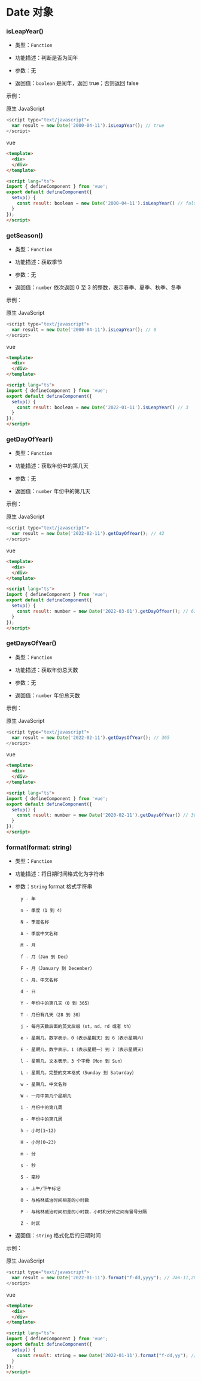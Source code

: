 # Date 对象


### **isLeapYear()**
* 类型：`Function`

* 功能描述：判断是否为闰年

* 参数：无

* 返回值：`boolean` 是闰年，返回 true；否则返回 false

示例：

原生 JavaScript
```javascript
<script type="text/javascript">
  var result = new Date('2000-04-11').isLeapYear(); // true
</script>
```

vue
```html
<template>
  <div>
  </div>
</template>

<script lang="ts">
import { defineComponent } from 'vue';
export default defineComponent({
  setup() {
    const result: boolean = new Date('2000-04-11').isLeapYear() // false
  }
});
</script>
```


### **getSeason()**
* 类型：`Function`

* 功能描述：获取季节

* 参数：无

* 返回值：`number` 依次返回 0 至 3 的整数，表示春季、夏季、秋季、冬季

示例：

原生 JavaScript
```javascript
<script type="text/javascript">
  var result = new Date('2000-04-11').isLeapYear(); // 0
</script>
```

vue
```html
<template>
  <div>
  </div>
</template>

<script lang="ts">
import { defineComponent } from 'vue';
export default defineComponent({
  setup() {
    const result: boolean = new Date('2022-01-11').isLeapYear() // 3
  }
});
</script>
```


### **getDayOfYear()**
* 类型：`Function`

* 功能描述：获取年份中的第几天

* 参数：无

* 返回值：`number` 年份中的第几天

示例：

原生 JavaScript
```javascript
<script type="text/javascript">
  var result = new Date('2022-02-11').getDayOfYear(); // 42
</script>
```

vue
```html
<template>
  <div>
  </div>
</template>

<script lang="ts">
import { defineComponent } from 'vue';
export default defineComponent({
  setup() {
    const result: number = new Date('2022-03-01').getDayOfYear(); // 61
  }
});
</script>
```


### **getDaysOfYear()**
* 类型：`Function`

* 功能描述：获取年份总天数

* 参数：无

* 返回值：`number` 年份总天数

示例：

原生 JavaScript
```javascript
<script type="text/javascript">
  var result = new Date('2022-02-11').getDaysOfYear(); // 365
</script>
```

vue
```html
<template>
  <div>
  </div>
</template>

<script lang="ts">
import { defineComponent } from 'vue';
export default defineComponent({
  setup() {
    const result: number = new Date('2020-02-11').getDaysOfYear() // 366
  }
});
</script>
```


### **format(format: string)**
* 类型：`Function`

* 功能描述：将日期时间格式化为字符串

* 参数：`String` format 格式字符串

        y - 年

        n - 季度（1 到 4）

        N - 季度名称

        A - 季度中文名称

        M - 月

        f - 月（Jan 到 Dec）

        F - 月（January 到 December）

        C - 月，中文名称

        d - 日

        Y - 年份中的第几天（0 到 365）

        T - 月份有几天（28 到 30）

        j - 每月天数后面的英文后缀（st，nd，rd 或者 th）

        e - 星期几，数字表示，0（表示星期天）到 6（表示星期六）

        E - 星期几，数字表示，1（表示星期一）到 7（表示星期天）

        l - 星期几，文本表示，3 个字母（Mon 到 Sun）

        L - 星期几，完整的文本格式（Sunday 到 Saturday）

        w - 星期几，中文名称

        W - 一月中第几个星期几

        i - 月份中的第几周

        o - 年份中的第几周

        h - 小时(1~12)

        H - 小时(0~23)

        m - 分

        s - 秒

        S - 毫秒

        a - 上午/下午标记

        O - 与格林威治时间相差的小时数

        P - 与格林威治时间相差的小时数，小时和分钟之间有冒号分隔
        
        Z - 时区

* 返回值：`string` 格式化后的日期时间

示例：

原生 JavaScript
```javascript
<script type="text/javascript">
  var result = new Date('2022-01-11').format("f-dd,yyyy"); // Jan-11,2022
</script>
```

vue
```html
<template>
  <div>
  </div>
</template>

<script lang="ts">
import { defineComponent } from 'vue';
export default defineComponent({
  setup() {
    const result: string = new Date('2022-01-11').format("f-dd,yy"); // Jan-11,22
  }
});
</script>
```